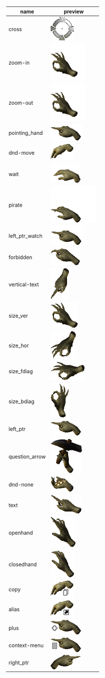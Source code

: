 name|preview
---|---
cross|![cross](previews/cross.gif)
zoom-in|![zoom-in](previews/zoom-in.gif)
zoom-out|![zoom-out](previews/zoom-out.gif)
pointing_hand|![pointing_hand](previews/pointing_hand.gif)
dnd-move|![dnd-move](previews/dnd-move.gif)
wait|![wait](previews/wait.gif)
pirate|![pirate](previews/pirate.gif)
left_ptr_watch|![left_ptr_watch](previews/left_ptr_watch.gif)
forbidden|![forbidden](previews/forbidden.gif)
vertical-text|![vertical-text](previews/vertical-text.gif)
size_ver|![size_ver](previews/size_ver.gif)
size_hor|![size_hor](previews/size_hor.gif)
size_fdiag|![size_fdiag](previews/size_fdiag.gif)
size_bdiag|![size_bdiag](previews/size_bdiag.gif)
left_ptr|![left_ptr](previews/left_ptr.gif)
question_arrow|![question_arrow](previews/question_arrow.gif)
dnd-none|![dnd-none](previews/dnd-none.gif)
text|![text](previews/text.gif)
openhand|![openhand](previews/openhand.gif)
closedhand|![closedhand](previews/closedhand.gif)
copy|![copy](previews/copy.gif)
alias|![alias](previews/alias.gif)
plus|![plus](previews/plus.gif)
context-menu|![context-menu](previews/context-menu.gif)
right_ptr|![right_ptr](previews/right_ptr.gif)
